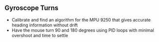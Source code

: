 ## Gyroscope Turns

- Calibrate and find an algorithm for the MPU 9250 that gives accurate heading information without drift
- Have the mouse turn 90 and 180 degrees using PID loops with minimal overshoot and time to settle
